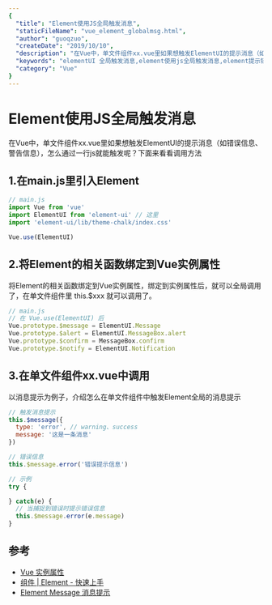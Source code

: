 ```yaml
---
{
  "title": "Element使用JS全局触发消息",
  "staticFileName": "vue_element_globalmsg.html",
  "author": "guoqzuo",
  "createDate": "2019/10/10",
  "description": "在Vue中，单文件组件xx.vue里如果想触发ElementUI的提示消息（如错误信息、警告信息），怎么通过一行js就能触发呢？下面来看看调用方法",
  "keywords": "elementUI 全局触发消息,element使用js全局触发消息,element提示错误信息,element message,element 提示信息",
  "category": "Vue"
}
---
```

# Element使用JS全局触发消息

在Vue中，单文件组件xx.vue里如果想触发ElementUI的提示消息（如错误信息、警告信息），怎么通过一行js就能触发呢？下面来看看调用方法

## 1.在main.js里引入Element
```js
// main.js
import Vue from 'vue'
import ElementUI from 'element-ui' // 这里
import 'element-ui/lib/theme-chalk/index.css'

Vue.use(ElementUI)
```

## 2.将Element的相关函数绑定到Vue实例属性
将Element的相关函数绑定到Vue实例属性，绑定到实例属性后，就可以全局调用了，在单文件组件里 this.$xxx 就可以调用了。
```js
// main.js
// 在 Vue.use(ElementUI) 后
Vue.prototype.$message = ElementUI.Message
Vue.prototype.$alert = ElementUI.MessageBox.alert
Vue.prototype.$confirm = MessageBox.confirm
Vue.prototype.$notify = ElementUI.Notification
```

## 3.在单文件组件xx.vue中调用
以消息提示为例子，介绍怎么在单文件组件中触发Element全局的消息提示
```js
// 触发消息提示
this.$message({
  type: 'error', // warning、success
  message: '这是一条消息' 
})

// 错误信息
this.$message.error('错误提示信息')

// 示例
try {

} catch(e) {
  // 当捕捉到错误时提示错误信息
  this.$message.error(e.message)
}
```

## 参考
- [Vue 实例属性](https://cn.vuejs.org/v2/api/#%E5%AE%9E%E4%BE%8B%E5%B1%9E%E6%80%A7)
- [组件 | Element - 快速上手](https://element.eleme.cn/#/zh-CN/component/quickstart)
- [Element Message 消息提示](https://element.eleme.cn/#/zh-CN/component/message)